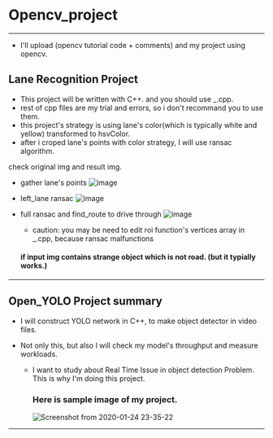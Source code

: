 # Opencv_project
---
* I'll upload (opencv tutorial code + comments) and my project using opencv.
## Lane Recognition Project
* This project will be written with C++. and you should use _.cpp.
* rest of cpp files are my trial and errors, so i don't recommand you to use them.
* this project's strategy is using lane's color(which is typically white and yellow) transformed to hsvColor.
* after i croped lane's points with color strategy, I will use ransac algorithm.

check original img and result img.
* gather lane's points 
![image](https://user-images.githubusercontent.com/42925197/75315771-fa936300-58a6-11ea-90f9-56c6a9d05825.png)

* left_lane ransac
![image](https://user-images.githubusercontent.com/42925197/75315692-bacc7b80-58a6-11ea-929f-c536cb8aed2a.png)

* full ransac and find_route to drive through
![image](https://user-images.githubusercontent.com/42925197/75315790-0848e880-58a7-11ea-9373-e495643f28e4.png)
  * caution: you may be need to edit roi function's vertices array in _.cpp, because ransac malfunctions
  #### if input img contains strange object which is not road.   (but it typially works.)
---
## Open_YOLO Project summary
* I will construct YOLO network in C++, to make object detector in video files.

* Not only this, but also I will check my model's throughput and measure workloads.
  * I want to study about Real Time Issue in object detection Problem. This is why I'm doing this project.

    ### Here is sample image of my project.
    ![Screenshot from 2020-01-24 23-35-22](https://user-images.githubusercontent.com/42925197/73077399-70508b80-3f03-11ea-85fa-f2a6351760d5.png)

---




